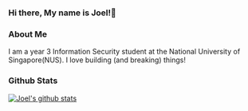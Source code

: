 ### Hi there, My name is Joel!👋

### About Me
I am a year 3 Information Security student at the National University of Singapore(NUS). I love building (and breaking) things!

### Github Stats
[![Joel's github stats](https://github-readme-stats.vercel.app/api?username=joelczk&count_private=true&hide=stars&theme=great-gatsby)](https://github.com/anuraghazra/github-readme-stats)

